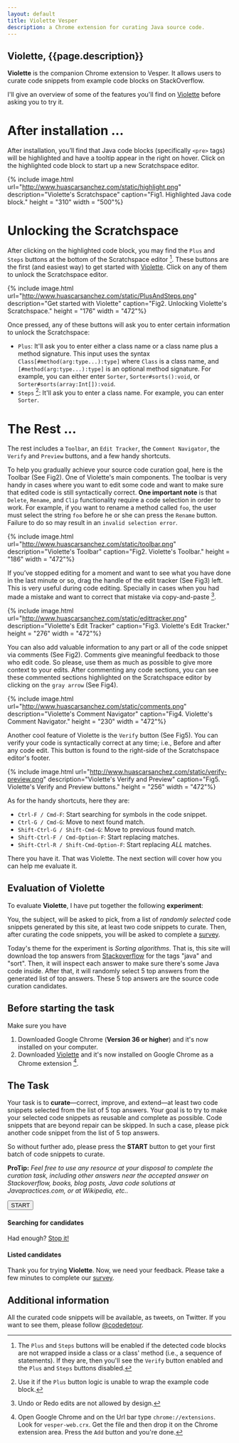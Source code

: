 ```yaml
---
layout: default
title: Violette Vesper
description: a Chrome extension for curating Java source code.
---
```


## Violette, {{page.description}}

**Violette** is the companion Chrome extension to Vesper. It allows users to curate code snippets from example code blocks on StackOverflow.

I'll give an overview of some of the features you'll find on [Violette](https://www.dropbox.com/s/dpse9g1nojt4e73/vesper-web.crx) before asking you to try it.

# After installation ... 

After installation, you’ll find that Java code blocks (specifically `<pre>` tags) will be highlighted and have a tooltip appear in the right on hover. Click on the highlighted code block to start up a new Scratchspace editor.

{% include image.html url="http://www.huascarsanchez.com/static/highlight.png" description="Violette's Scratchspace" caption="Fig1. Highlighted Java code block." height = "310" width = "500"%}

# Unlocking the Scratchspace
 
After clicking on the highlighted code block, you may find the `Plus` and `Steps` buttons at the bottom of the Scratchspace editor [^1]. These buttons are the first (and easiest way) to get started with [Violette](https://www.dropbox.com/s/dpse9g1nojt4e73/vesper-web.crx). Click on any of them to unlock the Scratchspace editor.

{% include image.html url="http://www.huascarsanchez.com/static/PlusAndSteps.png" description="Get started with Violette" caption="Fig2. Unlocking Violette's Scratchspace." height = "176" width = "472"%}

Once pressed, any of these buttons will ask you to enter certain information to unlock the Scratchspace:

* `Plus`: It'll ask you to enter either a class name or a class name plus a method signature. This input uses the syntax `Class[#method(arg:type...):type]` where `Class` is a class name, and `[#method(arg:type...):type]` is an optional method signature. For example, you can either enter `Sorter`, `Sorter#sorts():void`, or `Sorter#sorts(array:Int[]):void`.     
* `Steps` [^3]: It'll ask you to enter a class name. For example, you can enter `Sorter`. 

# The Rest ...

The rest includes a `Toolbar`, an `Edit Tracker`, the `Comment Navigator`, the `Verify` and `Preview` buttons, and a few handy shortcuts.
 
To help you gradually achieve your source code curation goal, here is the Toolbar (See Fig2). One of Violette's main components. The toolbar is very handy in cases where you want to edit some code and want to make sure that edited code is still syntactically correct. **One important note** is that `Delete`, `Rename`, and `Clip` functionality require a code selection in order to work. For example, if you want to rename a method called `foo`, the user must select the string `foo` before he or she can press the `Rename` button. Failure to do so may result in an `invalid selection error`.            
      
{% include image.html url="http://www.huascarsanchez.com/static/toolbar.png" description="Violette's Toolbar" caption="Fig2. Violette's Toolbar." height = "186" width = "472"%}

If you’ve stopped editing for a moment and want to see what you have done in the last minute or so, drag the handle of the edit tracker (See Fig3) left. This is very useful during code editing. Specially in cases when you had made a mistake and want to correct that mistake via copy-and-paste [^2].

{% include image.html url="http://www.huascarsanchez.com/static/edittracker.png" description="Violette's Edit Tracker" caption="Fig3. Violette's Edit Tracker." height = "276" width = "472"%}

You can also add valuable information to any part or all of the code snippet via comments (See Fig2). Comments give meaningful feedback to those who edit code. So please, use them as much as possible to give more context to your edits. After commenting any code sections, you can see these commented sections highlighted on the Scratchspace editor by clicking on the `gray arrow` (See Fig4).     

{% include image.html url="http://www.huascarsanchez.com/static/comments.png" description="Violette's Comment Navigator" caption="Fig4. Violette's Comment Navigator." height = "230" width = "472"%}

Another cool feature of Violette is the `Verify` button (See Fig5). You can verify your code is syntactically correct at any time; i.e., Before and after any code edit. This button is found to the right-side of the Scratchspace editor's footer.   
 
{% include image.html url="http://www.huascarsanchez.com/static/verify-preview.png" description="Violette's Verify and Preview" caption="Fig5. Violette's Verify and Preview buttons." height = "256" width = "472"%}

As for the handy shortcuts, here they are:

* `Ctrl-F / Cmd-F`: Start searching for symbols in the code snippet.
* `Ctrl-G / Cmd-G`: Move to next found match.
* `Shift-Ctrl-G / Shift-Cmd-G`: Move to previous found match.
* `Shift-Ctrl-F / Cmd-Option-F`: Start replacing matches.
* `Shift-Ctrl-R / Shift-Cmd-Option-F`: Start replacing *ALL* matches.

There you have it. That was Violette. The next section will cover how you can help me evaluate it.

## Evaluation of Violette

To evaluate **Violette**, I have put together the following **experiment**:

You, the subject, will be asked to pick, from a list of *randomly selected* code snippets generated by this site, at least two code snippets to curate. Then, after curating the code snippets, you will be asked to complete a [survey](http://goo.gl/vzqmzG).

Today's theme for the experiment is *Sorting algorithms*. That is, this site will download the top answers from [Stackoverflow](http://www.stackoverflow.com) for the tags "java" and "sort". Then, it will inspect each answer to make sure there's some Java code inside. After that, it will randomly select 5 top answers from the generated list of top answers. These 5 top answers are the source code curation candidates.


## Before starting the task

Make sure you have 

1. Downloaded Google Chrome (**Version 36 or higher**) and it's now installed on your computer.
2. Downloaded [Violette](https://www.dropbox.com/s/dpse9g1nojt4e73/vesper-web.crx) and it's now installed on Google Chrome as a Chrome extension [^4].  


## The Task

Your task is to **curate**—correct, improve, and extend—at least two code snippets selected from the list of 5 top answers. Your goal is to try to make your selected code snippets as reusable and complete as possible. Code snippets that are beyond repair can be skipped. In such a case, please pick another code snippet from the list of 5 top answers.

So without further ado, please press the **START** button to get your first batch of code snippets to curate.

**ProTip:** *Feel free to use any resource at your disposal to complete the curation task, including other answers near the accepted answer on Stackoverflow, books, blog posts, Java code solutions at Javapractices.com, or at Wikipedia, etc..*   

<div class="searcher">
    <button id="search">START</button>
</div>

<div id="columns">
    <div id="left-col">
        <h4><strong>Searching for candidates</strong></h4>
        <div id="logger"></div>
        <div id="stopper" class="hide">
           Had enough? <a href="#" id="stop">Stop it!</a>
        </div>
    </div>
</div>
<div id="right-col">
    <h4><strong>Listed candidates</strong></h4>
    <div id="displayer"></div>
</div>
<div id="clear"></div>


Thank you for trying **Violette**. Now, we need your feedback. Please take a few minutes to complete our [survey](http://goo.gl/vzqmzG).


## Additional information

All the curated code snippets will be available, as tweets, on Twitter. If you want to see them, please follow [@codedetour](https://twitter.com/codedetour).

[^1]: The `Plus` and `Steps` buttons will be enabled if the detected code blocks are not wrapped inside a class or a class' method (i.e., a sequence of statements). If they are, then you'll see the `Verify` button enabled and the `Plus` and `Steps` buttons disabled. 

[^2]: Undo or Redo edits are not allowed by design.   

[^3]: Use it if the `Plus` button logic is unable to wrap the example code block.
 
[^4]: Open Google Chrome and on the Url bar type `chrome://extensions`. Look for `vesper-web.crx`. Get the file and then drop it on the Chrome extension area. Press the `Add` button and you're done.  